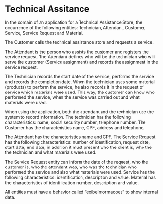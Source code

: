 # Technical Assitance

In the domain of an application for a Technical Assistance Store, the occurrence
of the following entities: Technician, Attendant, Customer, Service, Service Request and Material.

The Customer calls the technical assistance store and requests a service.

The Attendant is the person who assists the customer and registers the service request. The Attendant defines who will be the
technician who will serve the customer (Service assignment) and records the assignment in the service request.

The Technician records the start date of the service, performs the service and records the completion date.
When the technician uses some material (products) to perform the service, he also records it in the request
of service which materials were used. This way, the customer can know who performed the service, when the service was
carried out and what materials were used.

When using the application, both the attendant and the technician use the system to record information.
The technician has the following characteristics: name, social security number, telephone number. The Customer has the characteristics name, CPF, address and
telephone.

The Attendant has the characteristics name and CPF. The Service Request has the following characteristics: number of
identification, request date, start date, end date, in addition it must present who the client is, who the
the technician and what materials were used.

The Service Request entity can inform the date of the request, who the customer is, who the attendant was, who was
the technician who performed the service and also what materials were used. Service has the following characteristics:
identification, description and value. Material has the characteristics of identification number, description and value.

All entities must have a behavior called “exibeInformacoes” to show internal data.
